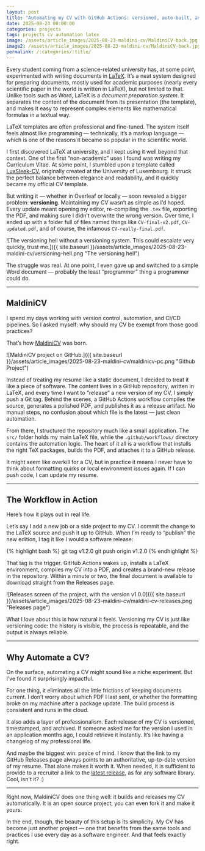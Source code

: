 ```yaml
---
layout: post
title: "Automating my CV with GitHub Actions: versioned, auto-built, and always up-to-date"
date: 2025-08-23 00:00:00
categories: projects
tags: projects cv automation latex
image: /assets/article_images/2025-08-23-maldini-cv/MaldiniCV-back.jpg
image2: /assets/article_images/2025-08-23-maldini-cv/MaldiniCV-back.jpg
permalink: /:categories/:title/
---
```


Every student coming from a science-related university has, at some point, experimented with writing documents in [LaTeX](https://www.latex-project.org). It’s a neat system designed for preparing documents, mostly used for academic purposes (nearly every scientific paper in the world is written in LaTeX), but not limited to that. Unlike tools such as Word, LaTeX is a _document preparation system_. It separates the content of the document from its presentation (the template), and makes it easy to represent complex elements like mathematical formulas in a textual way.

LaTeX templates are often professional and fine-tuned. The system itself feels almost like programming — technically, it’s a markup language — which is one of the reasons it became so popular in the scientific world.

I first discovered LaTeX at university, and I kept using it well beyond that context. One of the first “non-academic” uses I found was writing my Curriculum Vitae. At some point, I stumbled upon a template called [LuxSleek-CV](https://www.overleaf.com/latex/templates/luxsleek-cv/qbvbqmrzxwyj), originally created at the University of Luxembourg. It struck the perfect balance between elegance and readability, and it quickly became my official CV template.

But writing it — whether in Overleaf or locally — soon revealed a bigger problem: **versioning**. Maintaining my CV wasn’t as simple as I’d hoped. Every update meant opening my editor, re-compiling the `.tex` file, exporting the PDF, and making sure I didn’t overwrite the wrong version. Over time, I ended up with a folder full of files named things like `CV-final-v2.pdf`, `CV-updated.pdf`, and of course, the infamous `CV-really-final.pdf`.

![The versioning hell without a versioning system. This could escalate very quickly, trust me.]({{ site.baseurl }}/assets/article_images/2025-08-23-maldini-cv/versioning-hell.png "The versioning hell")

The struggle was real. At one point, I even gave up and switched to a simple Word document — probably the least “programmer” thing a programmer could do.

---

## MaldiniCV

I spend my days working with version control, automation, and CI/CD pipelines. So I asked myself: why should my CV be exempt from those good practices?

That’s how [MaldiniCV](https://github.com/maldins46/MaldiniCV) was born.

![MaldiniCV project on GitHub.]({{ site.baseurl }}/assets/article_images/2025-08-23-maldini-cv/maldinicv-pc.png "Github Project")

Instead of treating my resume like a static document, I decided to treat it like a piece of software. The content lives in a GitHub repository, written in LaTeX, and every time I want to “release” a new version of my CV, I simply push a Git tag. Behind the scenes, a GitHub Actions workflow compiles the source, generates a polished PDF, and publishes it as a release artifact. No manual steps, no confusion about which file is the latest — just clean automation.

From there, I structured the repository much like a small application. The `src/` folder holds my main LaTeX file, while the `.github/workflows/` directory contains the automation logic. The heart of it all is a workflow that installs the right TeX packages, builds the PDF, and attaches it to a GitHub release.

It might seem like overkill for a CV, but in practice it means I never have to think about formatting quirks or local environment issues again. If I can push code, I can update my resume.

---

## The Workflow in Action

Here’s how it plays out in real life.

Let’s say I add a new job or a side project to my CV. I commit the change to the LaTeX source and push it up to GitHub. When I’m ready to “publish” the new edition, I tag it like I would a software release:

{% highlight bash %}
git tag v1.2.0
git push origin v1.2.0
{% endhighlight %}

That tag is the trigger. GitHub Actions wakes up, installs a LaTeX environment, compiles my CV into a PDF, and creates a brand-new release in the repository. Within a minute or two, the final document is available to download straight from the Releases page.

![Releases screen of the project, with the version v1.0.0]({{ site.baseurl }}/assets/article_images/2025-08-23-maldini-cv/maldini-cv-releases.png "Releases page")

What I love about this is how natural it feels. Versioning my CV is just like versioning code: the history is visible, the process is repeatable, and the output is always reliable.

---

## Why Automate a CV?

On the surface, automating a CV might sound like a niche experiment. But I’ve found it surprisingly impactful.

For one thing, it eliminates all the little frictions of keeping documents current. I don’t worry about which PDF I last sent, or whether the formatting broke on my machine after a package update. The build process is consistent and runs in the cloud.

It also adds a layer of professionalism. Each release of my CV is versioned, timestamped, and archived. If someone asked me for the version I used in an application months ago, I could retrieve it instantly. It’s like having a changelog of my professional life.

And maybe the biggest win: peace of mind. I know that the link to my GitHub Releases page always points to an authoritative, up-to-date version of my resume. That alone makes it worth it. When needed, it is sufficient to provide to a recruiter a link to the [latest release](https://github.com/maldins46/MaldiniCV/releases/latest/download/cv-maldini.pdf), as for any software library. Cool, isn't it? :)

---

Right now, MaldiniCV does one thing well: it builds and releases my CV automatically. It is an open source project, you can even fork it and make it yours.

In the end, though, the beauty of this setup is its simplicity. My CV has become just another project — one that benefits from the same tools and practices I use every day as a software engineer. And that feels exactly right.
